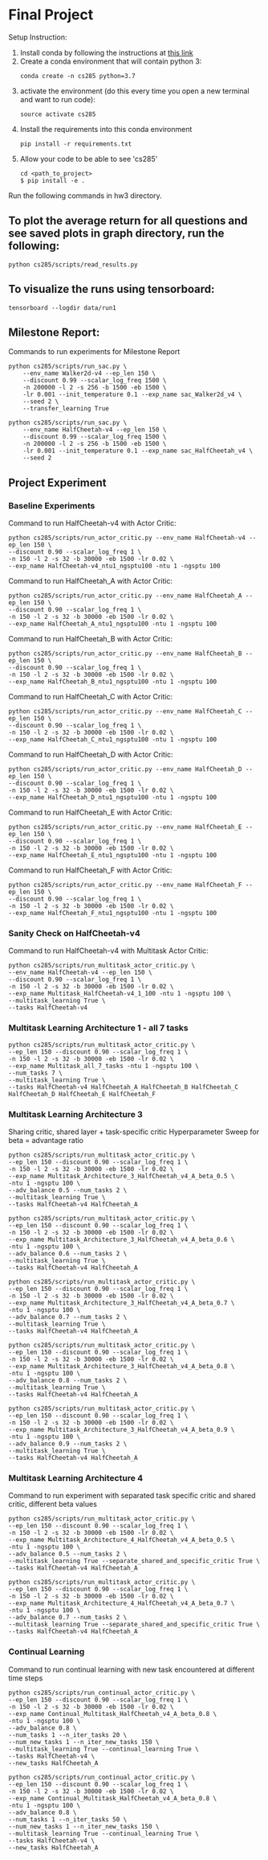 
# Final Project

Setup Instruction: 
1. Install conda by following the instructions at [this link](https://docs.conda.io/projects/conda/en/latest/user-guide/install/)
2. Create a conda environment that will contain python 3:
	```
	conda create -n cs285 python=3.7
	```
3. activate the environment (do this every time you open a new terminal and want to run code):
	```
	source activate cs285
	```
4. Install the requirements into this conda environment
	```
	pip install -r requirements.txt
	```
5. Allow your code to be able to see 'cs285'
	```
	cd <path_to_project>
	$ pip install -e .
    ```

Run the following commands in hw3 directory.

## To plot the average return for all questions and see saved plots in graph directory, run the following:
```
python cs285/scripts/read_results.py
```

## To visualize the runs using tensorboard:
```
tensorboard --logdir data/run1
```

## Milestone Report: 
Commands to run experiments for Milestone Report
```
python cs285/scripts/run_sac.py \
    --env_name Walker2d-v4 --ep_len 150 \
    --discount 0.99 --scalar_log_freq 1500 \
    -n 200000 -l 2 -s 256 -b 1500 -eb 1500 \
    -lr 0.001 --init_temperature 0.1 --exp_name sac_Walker2d_v4 \
    --seed 2 \
    --transfer_learning True

python cs285/scripts/run_sac.py \
    --env_name HalfCheetah-v4 --ep_len 150 \
    --discount 0.99 --scalar_log_freq 1500 \
    -n 200000 -l 2 -s 256 -b 1500 -eb 1500 \
    -lr 0.001 --init_temperature 0.1 --exp_name sac_HalfCheetah_v4 \
    --seed 2
```

## Project Experiment

### Baseline Experiments

Command to run HalfCheetah-v4 with Actor Critic:
```
python cs285/scripts/run_actor_critic.py --env_name HalfCheetah-v4 --ep_len 150 \
--discount 0.90 --scalar_log_freq 1 \
-n 150 -l 2 -s 32 -b 30000 -eb 1500 -lr 0.02 \
--exp_name HalfCheetah-v4_ntu1_ngsptu100 -ntu 1 -ngsptu 100
```

Command to run HalfCheetah_A with Actor Critic:
```
python cs285/scripts/run_actor_critic.py --env_name HalfCheetah_A --ep_len 150 \
--discount 0.90 --scalar_log_freq 1 \
-n 150 -l 2 -s 32 -b 30000 -eb 1500 -lr 0.02 \
--exp_name HalfCheetah_A_ntu1_ngsptu100 -ntu 1 -ngsptu 100
```

Command to run HalfCheetah_B with Actor Critic:
```
python cs285/scripts/run_actor_critic.py --env_name HalfCheetah_B --ep_len 150 \
--discount 0.90 --scalar_log_freq 1 \
-n 150 -l 2 -s 32 -b 30000 -eb 1500 -lr 0.02 \
--exp_name HalfCheetah_B_ntu1_ngsptu100 -ntu 1 -ngsptu 100
```

Command to run HalfCheetah_C with Actor Critic:
```
python cs285/scripts/run_actor_critic.py --env_name HalfCheetah_C --ep_len 150 \
--discount 0.90 --scalar_log_freq 1 \
-n 150 -l 2 -s 32 -b 30000 -eb 1500 -lr 0.02 \
--exp_name HalfCheetah_C_ntu1_ngsptu100 -ntu 1 -ngsptu 100
```

Command to run HalfCheetah_D with Actor Critic:
```
python cs285/scripts/run_actor_critic.py --env_name HalfCheetah_D --ep_len 150 \
--discount 0.90 --scalar_log_freq 1 \
-n 150 -l 2 -s 32 -b 30000 -eb 1500 -lr 0.02 \
--exp_name HalfCheetah_D_ntu1_ngsptu100 -ntu 1 -ngsptu 100
```

Command to run HalfCheetah_E with Actor Critic:
```
python cs285/scripts/run_actor_critic.py --env_name HalfCheetah_E --ep_len 150 \
--discount 0.90 --scalar_log_freq 1 \
-n 150 -l 2 -s 32 -b 30000 -eb 1500 -lr 0.02 \
--exp_name HalfCheetah_E_ntu1_ngsptu100 -ntu 1 -ngsptu 100
```

Command to run HalfCheetah_F with Actor Critic:
```
python cs285/scripts/run_actor_critic.py --env_name HalfCheetah_F --ep_len 150 \
--discount 0.90 --scalar_log_freq 1 \
-n 150 -l 2 -s 32 -b 30000 -eb 1500 -lr 0.02 \
--exp_name HalfCheetah_F_ntu1_ngsptu100 -ntu 1 -ngsptu 100
```

### Sanity Check on HalfCheetah-v4

Command to run HalfCheetah-v4 with Multitask Actor Critic:
```
python cs285/scripts/run_multitask_actor_critic.py \
--env_name HalfCheetah-v4 --ep_len 150 \
--discount 0.90 --scalar_log_freq 1 \
-n 150 -l 2 -s 32 -b 30000 -eb 1500 -lr 0.02 \
--exp_name Multitask_HalfCheetah-v4_1_100 -ntu 1 -ngsptu 100 \
--multitask_learning True \
--tasks HalfCheetah-v4
```

### Multitask Learning Architecture 1 - all 7 tasks
```
python cs285/scripts/run_multitask_actor_critic.py \
--ep_len 150 --discount 0.90 --scalar_log_freq 1 \
-n 150 -l 2 -s 32 -b 30000 -eb 1500 -lr 0.02 \
--exp_name Multitask_all_7_tasks -ntu 1 -ngsptu 100 \
--num_tasks 7 \
--multitask_learning True \
--tasks HalfCheetah-v4 HalfCheetah_A HalfCheetah_B HalfCheetah_C HalfCheetah_D HalfCheetah_E HalfCheetah_F
```

### Multitask Learning Architecture 3
Sharing critic, shared layer + task-specific critic
Hyperparameter Sweep for beta = advantage ratio

```
python cs285/scripts/run_multitask_actor_critic.py \
--ep_len 150 --discount 0.90 --scalar_log_freq 1 \
-n 150 -l 2 -s 32 -b 30000 -eb 1500 -lr 0.02 \
--exp_name Multitask_Architecture_3_HalfCheetah_v4_A_beta_0.5 \
-ntu 1 -ngsptu 100 \
--adv_balance 0.5 --num_tasks 2 \
--multitask_learning True \
--tasks HalfCheetah-v4 HalfCheetah_A

python cs285/scripts/run_multitask_actor_critic.py \
--ep_len 150 --discount 0.90 --scalar_log_freq 1 \
-n 150 -l 2 -s 32 -b 30000 -eb 1500 -lr 0.02 \
--exp_name Multitask_Architecture_3_HalfCheetah_v4_A_beta_0.6 \
-ntu 1 -ngsptu 100 \
--adv_balance 0.6 --num_tasks 2 \
--multitask_learning True \
--tasks HalfCheetah-v4 HalfCheetah_A

python cs285/scripts/run_multitask_actor_critic.py \
--ep_len 150 --discount 0.90 --scalar_log_freq 1 \
-n 150 -l 2 -s 32 -b 30000 -eb 1500 -lr 0.02 \
--exp_name Multitask_Architecture_3_HalfCheetah_v4_A_beta_0.7 \
-ntu 1 -ngsptu 100 \
--adv_balance 0.7 --num_tasks 2 \
--multitask_learning True \
--tasks HalfCheetah-v4 HalfCheetah_A

python cs285/scripts/run_multitask_actor_critic.py \
--ep_len 150 --discount 0.90 --scalar_log_freq 1 \
-n 150 -l 2 -s 32 -b 30000 -eb 1500 -lr 0.02 \
--exp_name Multitask_Architecture_3_HalfCheetah_v4_A_beta_0.8 \
-ntu 1 -ngsptu 100 \
--adv_balance 0.8 --num_tasks 2 \
--multitask_learning True \
--tasks HalfCheetah-v4 HalfCheetah_A

python cs285/scripts/run_multitask_actor_critic.py \
--ep_len 150 --discount 0.90 --scalar_log_freq 1 \
-n 150 -l 2 -s 32 -b 30000 -eb 1500 -lr 0.02 \
--exp_name Multitask_Architecture_3_HalfCheetah_v4_A_beta_0.9 \
-ntu 1 -ngsptu 100 \
--adv_balance 0.9 --num_tasks 2 \
--multitask_learning True \
--tasks HalfCheetah-v4 HalfCheetah_A
```

### Multitask Learning Architecture 4

Command to run experiment with separated task specific critic and shared critic, different beta values 
```
python cs285/scripts/run_multitask_actor_critic.py \
--ep_len 150 --discount 0.90 --scalar_log_freq 1 \
-n 150 -l 2 -s 32 -b 30000 -eb 1500 -lr 0.02 \
--exp_name Multitask_Architecture_4_HalfCheetah_v4_A_beta_0.5 \
-ntu 1 -ngsptu 100 \
--adv_balance 0.5 --num_tasks 2 \
--multitask_learning True --separate_shared_and_specific_critic True \
--tasks HalfCheetah-v4 HalfCheetah_A

python cs285/scripts/run_multitask_actor_critic.py \
--ep_len 150 --discount 0.90 --scalar_log_freq 1 \
-n 150 -l 2 -s 32 -b 30000 -eb 1500 -lr 0.02 \
--exp_name Multitask_Architecture_4_HalfCheetah_v4_A_beta_0.7 \
-ntu 1 -ngsptu 100 \
--adv_balance 0.7 --num_tasks 2 \
--multitask_learning True --separate_shared_and_specific_critic True \
--tasks HalfCheetah-v4 HalfCheetah_A
```

### Continual Learning
Command to run continual learning with new task encountered at different time steps
```
python cs285/scripts/run_continual_actor_critic.py \
--ep_len 150 --discount 0.90 --scalar_log_freq 1 \
-n 150 -l 2 -s 32 -b 30000 -eb 1500 -lr 0.02 \
--exp_name Continual_Multitask_HalfCheetah_v4_A_beta_0.8 \
-ntu 1 -ngsptu 100 \
--adv_balance 0.8 \
--num_tasks 1 --n_iter_tasks 20 \
--num_new_tasks 1 --n_iter_new_tasks 150 \
--multitask_learning True --continual_learning True \
--tasks HalfCheetah-v4 \
--new_tasks HalfCheetah_A

python cs285/scripts/run_continual_actor_critic.py \
--ep_len 150 --discount 0.90 --scalar_log_freq 1 \
-n 150 -l 2 -s 32 -b 30000 -eb 1500 -lr 0.02 \
--exp_name Continual_Multitask_HalfCheetah_v4_A_beta_0.8 \
-ntu 1 -ngsptu 100 \
--adv_balance 0.8 \
--num_tasks 1 --n_iter_tasks 50 \
--num_new_tasks 1 --n_iter_new_tasks 150 \
--multitask_learning True --continual_learning True \
--tasks HalfCheetah-v4 \
--new_tasks HalfCheetah_A
```
